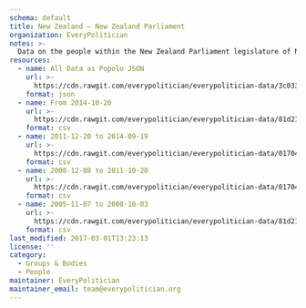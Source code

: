 ```yaml
---
schema: default
title: New Zealand — New Zealand Parliament
organization: EveryPolitician
notes: >-
  Data on the people within the New Zealand Parliament legislature of New Zealand.
resources:
  - name: All Data as Popolo JSON
    url: >-
      https://cdn.rawgit.com/everypolitician/everypolitician-data/3c033331214beb3983e21f302be44afc67ffd544/data/New_Zealand/House/ep-popolo-v1.0.json
    format: json
  - name: From 2014-10-20
    url: >-
      https://cdn.rawgit.com/everypolitician/everypolitician-data/81d2152dfdc61635449abaf1a4b57353fcbf2d92/data/New_Zealand/House/term-51.csv
    format: csv
  - name: 2011-12-20 to 2014-09-19
    url: >-
      https://cdn.rawgit.com/everypolitician/everypolitician-data/017041c94f32fa716f79d96918b67c24f9e9cb13/data/New_Zealand/House/term-50.csv
    format: csv
  - name: 2008-12-08 to 2011-10-20
    url: >-
      https://cdn.rawgit.com/everypolitician/everypolitician-data/017041c94f32fa716f79d96918b67c24f9e9cb13/data/New_Zealand/House/term-49.csv
    format: csv
  - name: 2005-11-07 to 2008-10-03
    url: >-
      https://cdn.rawgit.com/everypolitician/everypolitician-data/81d2152dfdc61635449abaf1a4b57353fcbf2d92/data/New_Zealand/House/term-48.csv
    format: csv
last_modified: 2017-03-01T13:23:13
license: ''
category:
  - Groups & Bodies
  - People
maintainer: EveryPolitician
maintainer_email: team@everypolitician.org
---
```

